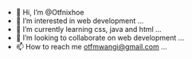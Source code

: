 - 👋 Hi, I’m @Otfnixhoe
- 👀 I’m interested in web development ...
- 🌱 I’m currently learning css, java and html ...
- 💞️ I’m looking to collaborate on web development  ...
- 📫 How to reach me otfmwangi@gmail.com  ...

<!---
Otfnixhoe/Otfnixhoe is a ✨ special ✨ repository because its `README.md` (this file) appears on your GitHub profile.
You can click the Preview link to take a look at your changes.
--->
